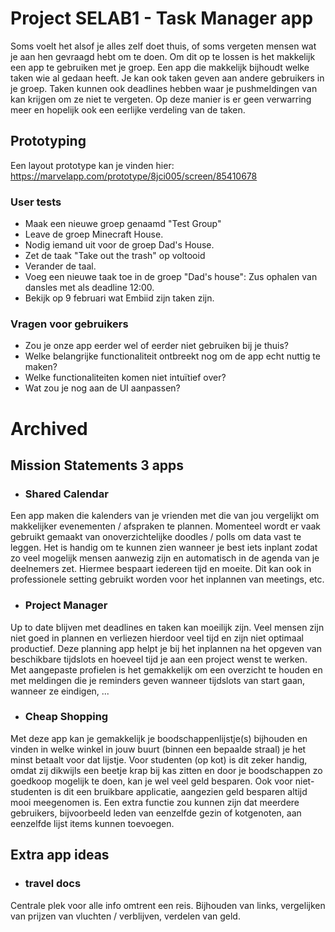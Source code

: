 # Project SELAB1 - Task Manager app #

Soms voelt het alsof je alles zelf doet thuis, of soms vergeten mensen wat je aan hen gevraagd hebt om te doen. Om dit op te lossen is het makkelijk een app te gebruiken met je groep.
Een app die makkelijk bijhoudt welke taken wie al gedaan heeft. Je kan ook taken geven aan andere gebruikers in je groep. Taken kunnen ook deadlines hebben waar je pushmeldingen van kan krijgen om ze niet te vergeten. Op deze manier is er geen verwarring meer en hopelijk ook een eerlijke verdeling van de taken.

## Prototyping ##
Een layout prototype kan je vinden hier:
https://marvelapp.com/prototype/8jci005/screen/85410678

### User tests ###
- Maak een nieuwe groep genaamd "Test Group"
- Leave de groep Minecraft House.
- Nodig iemand uit voor de groep Dad's House.
- Zet de taak "Take out the trash" op voltooid
- Verander de taal.
- Voeg een nieuwe taak toe in de groep "Dad's house": Zus ophalen van dansles met als deadline 12:00.
- Bekijk op 9 februari wat Embiid zijn taken zijn.

### Vragen voor gebruikers ###
- Zou je onze app eerder wel of eerder niet gebruiken bij je thuis?
- Welke belangrijke functionaliteit ontbreekt nog om de app echt nuttig te maken?
- Welke functionaliteiten komen niet intuïtief over?
- Wat zou je nog aan de UI aanpassen?

# Archived #

## Mission Statements 3 apps ##
- ### Shared Calendar ###
Een app maken die kalenders van je vrienden met die van jou vergelijkt om makkelijker evenementen / afspraken te plannen. Momenteel wordt er vaak gebruikt gemaakt van onoverzichtelijke doodles / polls om data vast te leggen. Het is handig om te kunnen zien wanneer je best iets inplant zodat zo veel mogelijk mensen aanwezig zijn en automatisch in de agenda van je deelnemers zet. Hiermee bespaart iedereen tijd en moeite. Dit kan ook in professionele setting gebruikt worden voor het inplannen van meetings, etc.

- ### Project Manager ###
Up to date blijven met deadlines en taken kan moeilijk zijn. Veel mensen zijn niet goed in plannen en verliezen hierdoor veel tijd en zijn niet optimaal productief. Deze planning app helpt je bij het inplannen na het opgeven van beschikbare tijdslots en hoeveel tijd je aan een project wenst te werken. Met aangepaste profielen is het gemakkelijk om een overzicht te houden en met meldingen die je reminders geven wanneer tijdslots van start gaan, wanneer ze eindigen, ...

- ### Cheap Shopping ###
Met deze app kan je gemakkelijk je boodschappenlijstje(s) bijhouden en vinden in welke winkel in jouw buurt (binnen een bepaalde straal) je het minst betaalt voor dat lijstje. Voor studenten (op kot) is dit zeker handig, omdat zij dikwijls een beetje krap bij kas zitten en door je boodschappen zo goedkoop mogelijk te doen, kan je wel veel geld besparen. Ook voor niet-studenten is dit een bruikbare applicatie, aangezien geld besparen altijd mooi meegenomen is. Een extra functie zou kunnen zijn dat meerdere gebruikers, bijvoorbeeld leden van eenzelfde gezin of kotgenoten, aan eenzelfde lijst items kunnen toevoegen.

## Extra app ideas ##
- ### travel docs ###
Centrale plek voor alle info omtrent een reis. Bijhouden van links, vergelijken van prijzen van vluchten / verblijven, verdelen van geld.

